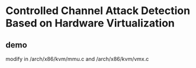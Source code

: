 # Controlled Channel Attack Detection Based on Hardware Virtualization

## demo

modify in /arch/x86/kvm/mmu.c and /arch/x86/kvm/vmx.c 
